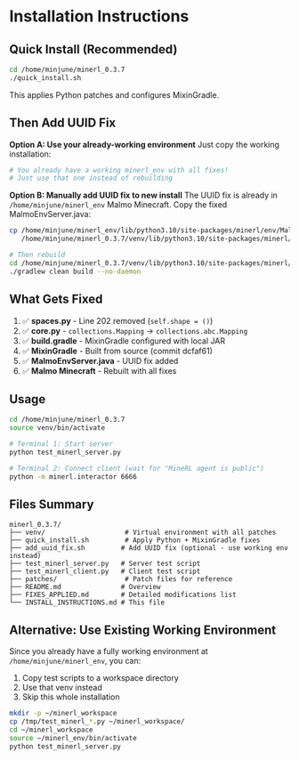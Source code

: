 # Installation Instructions

## Quick Install (Recommended)

```bash
cd /home/minjune/minerl_0.3.7
./quick_install.sh
```

This applies Python patches and configures MixinGradle.

## Then Add UUID Fix

**Option A: Use your already-working environment**
Just copy the working installation:
```bash
# You already have a working minerl_env with all fixes!
# Just use that one instead of rebuilding
```

**Option B: Manually add UUID fix to new install**
The UUID fix is already in `/home/minjune/minerl_env` Malmo Minecraft.
Copy the fixed MalmoEnvServer.java:

```bash
cp /home/minjune/minerl_env/lib/python3.10/site-packages/minerl/env/Malmo/Minecraft/src/main/java/com/microsoft/Malmo/Client/MalmoEnvServer.java \
   /home/minjune/minerl_0.3.7/venv/lib/python3.10/site-packages/minerl/env/Malmo/Minecraft/src/main/java/com/microsoft/Malmo/Client/

# Then rebuild
cd /home/minjune/minerl_0.3.7/venv/lib/python3.10/site-packages/minerl/env/Malmo/Minecraft
./gradlew clean build --no-daemon
```

## What Gets Fixed

1. ✅ **spaces.py** - Line 202 removed (`self.shape = ()`)
2. ✅ **core.py** - `collections.Mapping` → `collections.abc.Mapping`
3. ✅ **build.gradle** - MixinGradle configured with local JAR
4. ✅ **MixinGradle** - Built from source (commit dcfaf61)
5. ✅ **MalmoEnvServer.java** - UUID fix added
6. ✅ **Malmo Minecraft** - Rebuilt with all fixes

## Usage

```bash
cd /home/minjune/minerl_0.3.7
source venv/bin/activate

# Terminal 1: Start server
python test_minerl_server.py

# Terminal 2: Connect client (wait for "MineRL agent is public")
python -m minerl.interactor 6666
```

## Files Summary

```
minerl_0.3.7/
├── venv/                    # Virtual environment with all patches
├── quick_install.sh         # Apply Python + MixinGradle fixes
├── add_uuid_fix.sh         # Add UUID fix (optional - use working env instead)
├── test_minerl_server.py   # Server test script
├── test_minerl_client.py   # Client test script
├── patches/                 # Patch files for reference
├── README.md               # Overview
├── FIXES_APPLIED.md        # Detailed modifications list
└── INSTALL_INSTRUCTIONS.md # This file
```

## Alternative: Use Existing Working Environment

Since you already have a fully working environment at `/home/minjune/minerl_env`, you can:

1. Copy test scripts to a workspace directory
2. Use that venv instead
3. Skip this whole installation

```bash
mkdir -p ~/minerl_workspace
cp /tmp/test_minerl_*.py ~/minerl_workspace/
cd ~/minerl_workspace
source ~/minerl_env/bin/activate
python test_minerl_server.py
```
